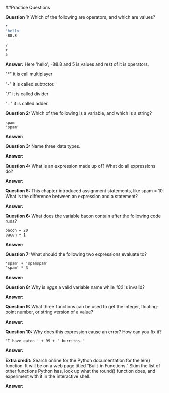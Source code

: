 ##Practice Questions

**Question 1:** Which of the following are operators, and which are values?
```bash
*
'hello'
-88.8
-
/
+
5
```

**Answer:** Here 'hello', -88.8 and 5 is values and rest of it is operators.

"*" it is call multiplayer

"-" it is called subtrctor.

"/" it is called divider

"+" it is called adder.

**Question 2:** Which of the following is a variable, and which is a string?
```
spam
'spam'
```

**Answer:**



**Question 3:** Name three data types.

**Answer:**


**Question 4:** What is an expression made up of? What do all expressions do?

**Answer:** 



**Question 5:** This chapter introduced assignment statements, like spam = 10. What is the difference between an expression and a statement?

**Answer:** 


**Question 6:** What does the variable bacon contain after the following code runs?
```
bacon = 20
bacon + 1
```

**Answer:** 



**Question 7:** What should the following two expressions evaluate to?
```
'spam' + 'spamspam'
'spam' * 3
```

**Answer:**



**Question 8:** Why is _eggs_ a valid variable name while _100_ is invalid?

**Answer:**



**Question 9:** What three functions can be used to get the integer, floating-point number, or string version of a value?

**Answer:**



**Question 10:** Why does this expression cause an error? How can you fix it?
```
'I have eaten ' + 99 + ' burritos.'
```

**Answer:**


**Extra credit:** 
Search online for the Python documentation for the len() function. It will be on a web page titled “Built-in Functions.” Skim the list of other functions Python has, look up what the round() function does, and experiment with it in the interactive shell.

**Answer:** 

